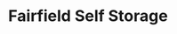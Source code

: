 ---
title: "Fairfield Self Storage"
url: /virginia-beach/fairfield-self-storage-lord-dunmore-drive-7/
shop: storage rental
---